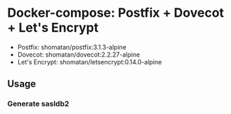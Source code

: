 # Docker-compose: Postfix + Dovecot + Let's Encrypt

- Postfix: shomatan/postfix:3.1.3-alpine
- Dovecot: shomatan/dovecot:2.2.27-alpine
- Let's Encrypt: shomatan/letsencrypt:0.14.0-alpine

## Usage

### Generate sasldb2